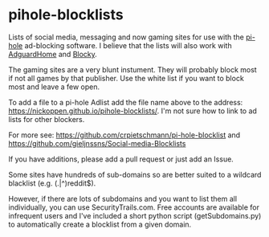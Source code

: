 # pihole-blocklists

Lists of social media, messaging and now gaming sites for use with the [pi-hole](https://pi-hole.net) ad-blocking software. I believe that the lists will also work with [AdguardHome](https://github.com/AdguardTeam/AdGuardHome) and [Blocky](https://github.com/0xERR0R/blocky).

The gaming sites are a very blunt instument. They will probably block most if not all games by that publisher. Use the white list if you want to block most and leave a few open. 

To add a file to a pi-hole Adlist add the file name above to the address: https://nickoppen.github.io/pihole-blocklists/. I'm not sure how to link to ad lists for other blockers.

For more see: https://github.com/crpietschmann/pi-hole-blocklist and https://github.com/gieljnssns/Social-media-Blocklists

If you have additions, please add a pull request or just add an Issue.

Some sites have hundreds of sub-domains so are better suited to a wildcard blacklist (e.g. (\.|^)reddit$). 

However, if there are lots of subdomains and you want to list them all individually, you can use SecurityTrails.com. Free accounts are available for infrequent users and I've included a short python script (getSubdomains.py) to automatically create a blocklist from a given domain.
